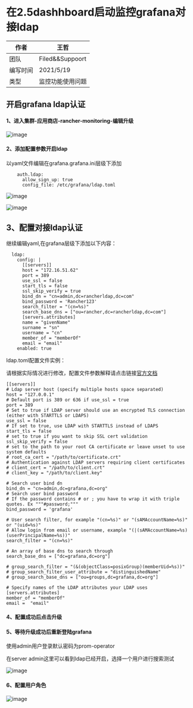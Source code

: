 # 在2.5dashhboard启动监控grafana对接ldap

| 作者   | 王哲              |
|------|-----------------|
| 团队   | Filed&&Suppoort |
| 编写时间 | 2021/5/19      |
| 类型   | 监控功能使用问题        |

## 开启grafana ldap认证
#### 1、进入集群-应用商店-rancher-monitoring-编辑升级
![image](https://ivanwz.oss-cn-shenzhen.aliyuncs.com/md/%E5%9C%A82.5dashhboard%E5%90%AF%E5%8A%A8%E7%9B%91%E6%8E%A7grafana%E5%AF%B9%E6%8E%A5ldap/grafana-ldap-2.jpg)

#### 2、添加配置参数开启ldap


以yaml文件编辑在grafana.grafana.ini层级下添加

```
    auth.ldap:
      allow_sign_up: true
      config_file: /etc/grafana/ldap.toml
```


![image](https://ivanwz.oss-cn-shenzhen.aliyuncs.com/md/%E5%9C%A82.5dashhboard%E5%90%AF%E5%8A%A8%E7%9B%91%E6%8E%A7grafana%E5%AF%B9%E6%8E%A5ldap/grafana-ldap-3.jpg)

![image](https://ivanwz.oss-cn-shenzhen.aliyuncs.com/md/%E5%9C%A82.5dashhboard%E5%90%AF%E5%8A%A8%E7%9B%91%E6%8E%A7grafana%E5%AF%B9%E6%8E%A5ldap/grafana-ldap-1.jpg
)

## 3、配置对接ldap认证

继续编辑yaml,在grafana层级下添加以下内容：

```
  ldap:
    config: |
      [[servers]] 
      host = "172.16.51.62" 
      port = 389 
      use_ssl = false 
      start_tls = false 
      ssl_skip_verify = true 
      bind_dn = "cn=admin,dc=rancherldap,dc=com"
      bind_password = 'Rancher123' 
      search_filter = "(cn=%s)" 
      search_base_dns = ["ou=rancher,dc=rancherldap,dc=com"] 
      [servers.attributes] 
      name = "givenName" 
      surname = "sn" 
      username = "cn" 
      member_of = "memberOf" 
      email = "email"
    enabled: true
```


ldap.toml配置文件实例：

请根据实际情况进行修改，配置文件参数解释请点击链接[官方文档](https://grafana.com/docs/grafana/latest/auth/ldap/)

```
[[servers]]
# Ldap server host (specify multiple hosts space separated)
host = "127.0.0.1"
# Default port is 389 or 636 if use_ssl = true
port = 389
# Set to true if LDAP server should use an encrypted TLS connection (either with STARTTLS or LDAPS)
use_ssl = false
# If set to true, use LDAP with STARTTLS instead of LDAPS
start_tls = false
# set to true if you want to skip SSL cert validation
ssl_skip_verify = false
# set to the path to your root CA certificate or leave unset to use system defaults
# root_ca_cert = "/path/to/certificate.crt"
# Authentication against LDAP servers requiring client certificates
# client_cert = "/path/to/client.crt"
# client_key = "/path/to/client.key"

# Search user bind dn
bind_dn = "cn=admin,dc=grafana,dc=org"
# Search user bind password
# If the password contains # or ; you have to wrap it with triple quotes. Ex """#password;"""
bind_password = 'grafana'

# User search filter, for example "(cn=%s)" or "(sAMAccountName=%s)" or "(uid=%s)"
# Allow login from email or username, example "(|(sAMAccountName=%s)(userPrincipalName=%s))"
search_filter = "(cn=%s)"

# An array of base dns to search through
search_base_dns = ["dc=grafana,dc=org"]

# group_search_filter = "(&(objectClass=posixGroup)(memberUid=%s))"
# group_search_filter_user_attribute = "distinguishedName"
# group_search_base_dns = ["ou=groups,dc=grafana,dc=org"]

# Specify names of the LDAP attributes your LDAP uses
[servers.attributes]
member_of = "memberOf"
email =  "email"
```

#### 4、配置成功后点击升级

#### 5、等待升级成功后重新登陆grafana

使用admin用户登录默认密码为prom-operator

在server admin这里可以看到ldap已经开启，选择一个用户进行搜索测试

![image](
https://ivanwz.oss-cn-shenzhen.aliyuncs.com/md/%E5%9C%A82.5dashhboard%E5%90%AF%E5%8A%A8%E7%9B%91%E6%8E%A7grafana%E5%AF%B9%E6%8E%A5ldap/grafana-ldap-4.jpg)


#### 6、配置用户角色
![image](
https://ivanwz.oss-cn-shenzhen.aliyuncs.com/md/%E5%9C%A82.5dashhboard%E5%90%AF%E5%8A%A8%E7%9B%91%E6%8E%A7grafana%E5%AF%B9%E6%8E%A5ldap/grafana-ldap-5.jpg)



